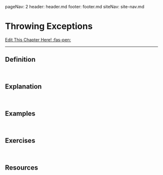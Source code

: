<frontmatter>
  pageNav: 2
  header: header.md
  footer: footer.md
  siteNav: site-nav.md
</frontmatter>

<br> 

# Throwing Exceptions
[Edit This Chapter Here! :fas-pen:](https://github.com/nus-cs-2030/ay1920-s2/edit/master/contents/textbook/lecture06/throwingExceptions.md)
<hr>

## Definition
<!-- Content for Definitions will be here -->

<br> 

## Explanation
<!-- Content for Explanations will be here -->

<br>

## Examples
<!-- Content for Examples will be here -->

<br>

## Exercises
<!-- Content for Exercises will be here -->

<br>

## Resources
<!-- Content for Resources will be here -->

<br>